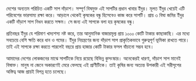 দেশের অন্যতম পরিচিত একটি সাপ দাঁড়াশ। সম্পূর্ণ বিষমুক্ত এই সাপটির প্রধান খাবার ইঁদুর। মূলত ইঁদুর খেয়েই এটি পরিবেশের ভারসাম্য রক্ষা করে। আড়ালে থেকেই কৃষকের বন্ধু হিসেবেও কাজ করে সাপটি। প্রায় ৩ বিঘা জমির ইঁদুর একটি দাঁড়াশ সাপ নিধন করতে সক্ষম। সে জন্য এই সাপকে বলা হয় কৃষকের বন্ধু।

প্রতিবছর ইঁদুর যে পরিমাণ খাদ্যশস্য নষ্ট করে, তার আনুমানিক বাজারমূল্য প্রায় ১০০০ কোটি টাকার কাছাকাছি। এর মধ্যে সবচেয়ে বেশি ক্ষতি করে ধান ও গমের। ইঁদুর নিয়ন্ত্রণের জন্য দাঁড়াশ সাপ প্রাকৃতিকভাবে গুরুত্বপূর্ণ ভূমিকা রাখতে পারে। তাই এই সাপকে রক্ষা করতে পারলেই বছরে প্রায় হাজার কোটি টাকার ফসল বাঁচানো সম্ভব হবে।

আমাদের দেশের লোকজনের মাঝে সাপটিকে নিয়ে রয়েছে বিভিন্ন কুসংস্কার। অনেকেরই ধারণা, দাঁড়াশ সাপ মানেই বিষাক্ত। মানুষ না জেনে অকারণেই মেরে ফেলছে এই প্রাণীটিকে। তাই কৃষির জন্য অত্যন্ত উপকারী এই সরীসৃপের অস্তিত্ব আজ প্রায়ই বিপন্ন হতে চলেছে।
